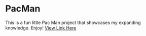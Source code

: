 # PacMan


This is a fun little Pac Man project that showcases my expanding knowledge. 
Enjoy!
[View Link Here](https://ashleyhackettcode.github.io/PacMan/index.html)
